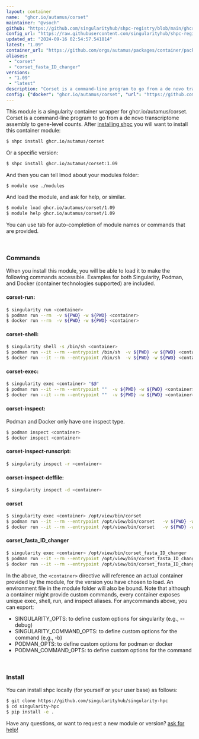 ```yaml
---
layout: container
name:  "ghcr.io/autamus/corset"
maintainer: "@vsoch"
github: "https://github.com/singularityhub/shpc-registry/blob/main/ghcr.io/autamus/corset/container.yaml"
config_url: "https://raw.githubusercontent.com/singularityhub/shpc-registry/main/ghcr.io/autamus/corset/container.yaml"
updated_at: "2024-09-16 02:54:57.541814"
latest: "1.09"
container_url: "https://github.com/orgs/autamus/packages/container/package/corset"
aliases:
 - "corset"
 - "corset_fasta_ID_changer"
versions:
 - "1.09"
 - "latest"
description: "Corset is a command-line program to go from a de novo transcriptome assembly to gene-level counts."
config: {"docker": "ghcr.io/autamus/corset", "url": "https://github.com/orgs/autamus/packages/container/package/corset", "maintainer": "@vsoch", "description": "Corset is a command-line program to go from a de novo transcriptome assembly to gene-level counts.", "latest": {"1.09": "sha256:58e023a036d5fba10b160c1f56dca81d129ee1fa8461512bbf5091ccf592a5a1"}, "tags": {"1.09": "sha256:58e023a036d5fba10b160c1f56dca81d129ee1fa8461512bbf5091ccf592a5a1", "latest": "sha256:58e023a036d5fba10b160c1f56dca81d129ee1fa8461512bbf5091ccf592a5a1"}, "aliases": {"corset": "/opt/view/bin/corset", "corset_fasta_ID_changer": "/opt/view/bin/corset_fasta_ID_changer"}}
---
```


This module is a singularity container wrapper for ghcr.io/autamus/corset.
Corset is a command-line program to go from a de novo transcriptome assembly to gene-level counts.
After [installing shpc](#install) you will want to install this container module:


```bash
$ shpc install ghcr.io/autamus/corset
```

Or a specific version:

```bash
$ shpc install ghcr.io/autamus/corset:1.09
```

And then you can tell lmod about your modules folder:

```bash
$ module use ./modules
```

And load the module, and ask for help, or similar.

```bash
$ module load ghcr.io/autamus/corset/1.09
$ module help ghcr.io/autamus/corset/1.09
```

You can use tab for auto-completion of module names or commands that are provided.

<br>

### Commands

When you install this module, you will be able to load it to make the following commands accessible.
Examples for both Singularity, Podman, and Docker (container technologies supported) are included.

#### corset-run:

```bash
$ singularity run <container>
$ podman run --rm  -v ${PWD} -w ${PWD} <container>
$ docker run --rm  -v ${PWD} -w ${PWD} <container>
```

#### corset-shell:

```bash
$ singularity shell -s /bin/sh <container>
$ podman run --it --rm --entrypoint /bin/sh  -v ${PWD} -w ${PWD} <container>
$ docker run --it --rm --entrypoint /bin/sh  -v ${PWD} -w ${PWD} <container>
```

#### corset-exec:

```bash
$ singularity exec <container> "$@"
$ podman run --it --rm --entrypoint ""  -v ${PWD} -w ${PWD} <container> "$@"
$ docker run --it --rm --entrypoint ""  -v ${PWD} -w ${PWD} <container> "$@"
```

#### corset-inspect:

Podman and Docker only have one inspect type.

```bash
$ podman inspect <container>
$ docker inspect <container>
```

#### corset-inspect-runscript:

```bash
$ singularity inspect -r <container>
```

#### corset-inspect-deffile:

```bash
$ singularity inspect -d <container>
```


#### corset

```bash
$ singularity exec <container> /opt/view/bin/corset
$ podman run --it --rm --entrypoint /opt/view/bin/corset   -v ${PWD} -w ${PWD} <container> -c " $@"
$ docker run --it --rm --entrypoint /opt/view/bin/corset   -v ${PWD} -w ${PWD} <container> -c " $@"
```


#### corset_fasta_ID_changer

```bash
$ singularity exec <container> /opt/view/bin/corset_fasta_ID_changer
$ podman run --it --rm --entrypoint /opt/view/bin/corset_fasta_ID_changer   -v ${PWD} -w ${PWD} <container> -c " $@"
$ docker run --it --rm --entrypoint /opt/view/bin/corset_fasta_ID_changer   -v ${PWD} -w ${PWD} <container> -c " $@"
```



In the above, the `<container>` directive will reference an actual container provided
by the module, for the version you have chosen to load. An environment file in the
module folder will also be bound. Note that although a container
might provide custom commands, every container exposes unique exec, shell, run, and
inspect aliases. For anycommands above, you can export:

 - SINGULARITY_OPTS: to define custom options for singularity (e.g., --debug)
 - SINGULARITY_COMMAND_OPTS: to define custom options for the command (e.g., -b)
 - PODMAN_OPTS: to define custom options for podman or docker
 - PODMAN_COMMAND_OPTS: to define custom options for the command

<br>

### Install

You can install shpc locally (for yourself or your user base) as follows:

```bash
$ git clone https://github.com/singularityhub/singularity-hpc
$ cd singularity-hpc
$ pip install -e .
```

Have any questions, or want to request a new module or version? [ask for help!](https://github.com/singularityhub/singularity-hpc/issues)
